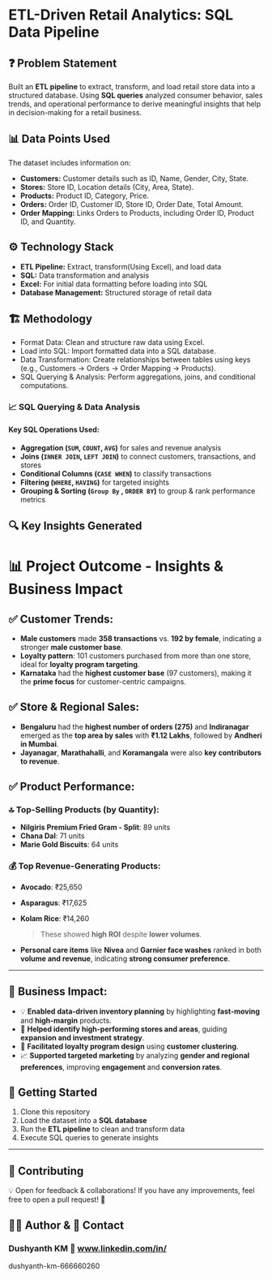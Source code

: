 # ETL-Driven Retail Analytics: SQL Data Pipeline

## ❓ Problem Statement
Built an **ETL pipeline** to extract, transform, and load retail store data into a structured database. Using **SQL queries** analyzed consumer behavior, sales trends, and operational performance to derive meaningful insights that help in decision-making for a retail business.

## 📊 Data Points Used
The dataset includes information on:
- **Customers:** Customer details such as ID, Name, Gender, City, State.
- **Stores:** Store ID, Location details (City, Area, State).
- **Products:** Product ID, Category, Price.
- **Orders:**  Order ID, Customer ID, Store ID, Order Date, Total Amount.
- **Order Mapping:** Links Orders to Products, including Order ID, Product ID, and Quantity.

## ⚙️ Technology Stack
- **ETL Pipeline:** Extract, transform(Using Excel), and load data 
- **SQL:** Data transformation and analysis
- **Excel:** For initial data formatting before loading into SQL
- **Database Management:** Structured storage of retail data

## 🏗️ Methodology
- Format Data: Clean and structure raw data using Excel.
- Load into SQL: Import formatted data into a SQL database.
- Data Transformation: Create relationships between tables using keys (e.g., Customers → Orders → Order Mapping → Products).
- SQL Querying & Analysis: Perform aggregations, joins, and conditional computations.

### 📈 SQL Querying & Data Analysis
#### **Key SQL Operations Used:**
- **Aggregation (`SUM`, `COUNT`, `AVG`)** for sales and revenue analysis
- **Joins (`INNER JOIN`, `LEFT JOIN`)** to connect customers, transactions, and stores
- **Conditional Columns (`CASE WHEN`)** to classify transactions
- **Filtering (`WHERE`, `HAVING`)** for targeted insights
- **Grouping & Sorting (`Group By` , `ORDER BY`)** to group & rank performance metrics

## 🔍 Key Insights Generated

# 📊 Project Outcome - Insights & Business Impact

## ✅ Customer Trends:

- **Male customers** made **358 transactions** vs. **192 by female**, indicating a stronger **male customer base**.
- **Loyalty pattern**: 101 customers purchased from more than one store, ideal for **loyalty program targeting**.
- **Karnataka** had the **highest customer base** (97 customers), making it the **prime focus** for customer-centric campaigns.

## ✅ Store & Regional Sales:

- **Bengaluru** had the **highest number of orders (275)** and **Indiranagar** emerged as the **top area by sales** with **₹1.12 Lakhs**, followed by **Andheri in Mumbai**.
- **Jayanagar**, **Marathahalli**, and **Koramangala** were also **key contributors to revenue**.

## ✅ Product Performance:

### 🔝 Top-Selling Products (by Quantity):
- **Nilgiris Premium Fried Gram - Split**: 89 units  
- **Chana Dal**: 71 units  
- **Marie Gold Biscuits**: 64 units

### 💰 Top Revenue-Generating Products:
- **Avocado**: ₹25,650  
- **Asparagus**: ₹17,625  
- **Kolam Rice**: ₹14,260  
  > These showed **high ROI** despite **lower volumes**.

- **Personal care items** like **Nivea** and **Garnier face washes** ranked in both **volume and revenue**, indicating **strong consumer preference**.

---

## 🎯 Business Impact:

- 💡 **Enabled data-driven inventory planning** by highlighting **fast-moving** and **high-margin** products.
- 🎯 **Helped identify high-performing stores and areas**, guiding **expansion and investment strategy**.
- 🧠 **Facilitated loyalty program design** using **customer clustering**.
- 📈 **Supported targeted marketing** by analyzing **gender and regional preferences**, improving **engagement** and **conversion rates**.

## 🚀 Getting Started
1. Clone this repository
2. Load the dataset into a **SQL database**
3. Run the **ETL pipeline** to clean and transform data
4. Execute SQL queries to generate insights

---

## 🤝 Contributing 
💡 Open for feedback & collaborations!  If you have any improvements, feel free to open a pull request! 🚀

## **👨‍💻 Author & 📌 Contact**
### Dushyanth KM 🔗 www.linkedin.com/in/
dushyanth-km-666660260


